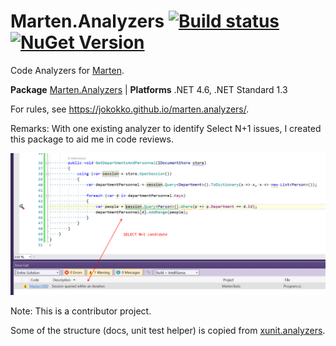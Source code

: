 # Marten.Analyzers [![Build status](https://ci.appveyor.com/api/projects/status/hea16xybd755txv7?svg=true)](https://ci.appveyor.com/project/jokokko/marten-analyzers) [![NuGet Version](http://img.shields.io/nuget/v/Marten.Analyzers.svg?style=flat)](https://www.nuget.org/packages/Marten.Analyzers/)
Code Analyzers for [Marten](http://jasperfx.github.io/marten/).

**Package** [Marten.Analyzers](https://www.nuget.org/packages/Marten.Analyzers) | **Platforms** .NET 4.6, .NET Standard 1.3

For rules, see https://jokokko.github.io/marten.analyzers/.

Remarks: With one existing analyzer to identify Select N+1 issues, I created this package to aid me in code reviews.

![Warning on a SELECT N+1 issue candidate](assets/selectn1sample.png)

Note: This is a contributor project.

Some of the structure (docs, unit test helper) is copied from [xunit.analyzers](https://github.com/xunit/xunit.analyzers).